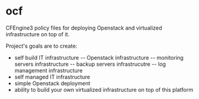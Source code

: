 ocf
===

CFEngine3 policy files for deploying Openstack and virtualized infrastructure on top of it. 

Project's goals are to create:
- self build IT infrastructure 
-- Openstack infrastructure
-- monitoring servers infrastructure
-- backup servers infrastrucutre
-- log management infrastructure
- self managed IT infrastructure
- simple Openstack deployment
- ability to build your own virtualized infrastructure on top of this platform

